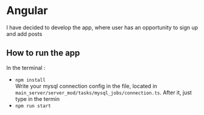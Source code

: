 # Angular
I have decided to develop the app, where user has an opportunity to sign up  and add posts

## How to run the app
In the terminal :
* `npm install`<br/>
Write your mysql connection config in the file, located in `main_server/server_mod/tasks/mysql_jobs/connection.ts`. After it, just type in the termin
* `npm run start`
